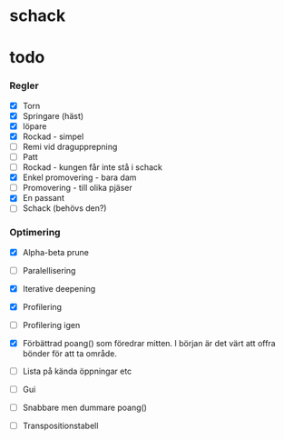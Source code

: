 # schack

# todo
### Regler
- [x] Torn
- [x] Springare (häst)
- [x] löpare
- [x] Rockad - simpel
- [ ] Remi vid dragupprepning  
- [ ] Patt
- [ ] Rockad - kungen får inte stå i schack
- [x] Enkel promovering - bara dam
- [ ] Promovering - till olika pjäser  
- [x] En passant
- [ ] Schack (behövs den?)

### Optimering
- [x] Alpha-beta prune
- [ ] Paralellisering
- [x] Iterative deepening
- [x] Profilering
- [ ] Profilering igen
- [x] Förbättrad poang() som föredrar mitten. I början är det värt att offra bönder för att ta område.
- [ ] Lista på kända öppningar etc
- [ ] Gui
- [ ] Snabbare men dummare poang()
- [ ] Transpositionstabell


